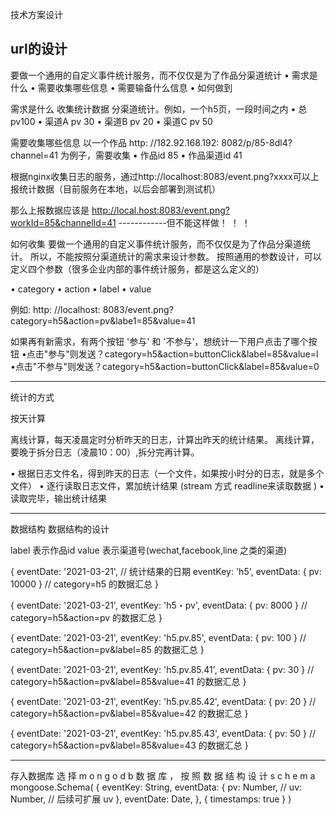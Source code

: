技术方案设计

url的设计
------------------------------------------------------------------
要做一个通用的自定义事件统计服务，而不仅仅是为了作品分渠道统计
• 需求是什么
• 需要收集哪些信息
• 需要输备什么信息
• 如何做到


需求是什么
收集统计数据
分渠道统计。例如，一个h5页，一段时间之内
• 总 pv100
• 渠道A pv 30
• 渠道B pv 20
• 渠道C pv 50



需要收集哪些信息
以一个作品 http: //182.92.168.192: 8082/p/85-8dl4?channel=41 为例子，需要收集
• 作品id 85
• 作品渠道id 41

根据nginx收集日志的服务，通过http://localhost:8083/event.png?xxxx可以上报统计数据（目前服务在本地，以后会部署到测试机）

那么上报数据应该是 http://local.host:8083/event.png?workId=85&channelId=41 ------------但不能这样做！ ！ ！

如何收集
要做一个通用的自定义事件统计服务，而不仅仅是为了作品分渠道统计。
所以，不能按照分渠道统计的需求来设计参数。
按照通用的参数设计，可以定义四个参数（很多企业内部的事件统计服务，都是这么定义的）

• category
• action
• label
• value


例如: http: //localhost: 8083/event.png?category=h5&action=pv&labe1=85&value=41

如果再有新需求，有两个按钮 '参与' 和 '不参与'，想统计一下用户点击了哪个按钮
•点击"参与"则发送？category=h5&action=buttonClick&label=85&value=l
•点击"不参与"则发送？category=h5&action=buttonClick&label=85&value=0

----------------------------------------------------------
统计的方式

按天计算

离线计算，每天凌晨定时分析昨天的日志，计算出昨天的统计结果。
离线计算，要晚于拆分日志（凌晨10：00）,拆分完再计算。

• 根据日志文件名，得到昨天的日志（一个文件，如果按小时分的日志，就是多个文件）
• 逐行读取日志文件，累加统计结果 (stream 方式 readline来读取数据 )
• 读取完毕，输出统计结果

---------------------------------------------------------

数据结构
数据结构的设计

label 表示作品id
value 表示渠道号(wechat,facebook,line 之类的渠道)

{
    eventDate: '2021-03-21',
    // 统计结果的日期
    eventKey: 'h5',
    eventData: { pv: 10000 }   // category=h5 的数据汇总
}

{
    eventDate: '2021-03-21',
    eventKey: 'h5・pv',
    eventData: { pv: 8000 }   // category=h5&action=pv 的数据汇总 
} 

{
    eventDate: '2021-03-21',
    eventKey: 'h5.pv.85',
    eventData: { pv: 100 }       // category=h5&action=pv&label=85 的数据汇总
}

{
    eventDate: '2021-03-21',
    eventKey: 'h5.pv.85.41',
    eventData: { pv: 30 }       // category=h5&action=pv&label=85&value=41 的数据汇总
}

{
    eventDate: '2021-03-21',
    eventKey: 'h5.pv.85.42',
    eventData: { pv: 20 }       // category=h5&action=pv&label=85&value=42 的数据汇总
}

{
    eventDate: '2021-03-21',
    eventKey: 'h5.pv.85.43',
    eventData: { pv: 50 }       // category=h5&action=pv&label=85&value=43 的数据汇总
}

--------------------------------------------------------------
存入数据库
选 择 m o n g o d b 数 据 库 ， 按 照 数 据 结 构 设 计 s c h e m a
mongoose.Schema(
    {
        eventKey: String,
        eventData: {
            pv: Number,
            // uv: Number,   // 后续可扩展 uv
        },
        eventDate: Date,
    },
    { timestamps: true }
)